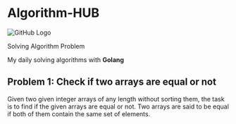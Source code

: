 # Algorithm-HUB
![GitHub Logo](https://raw.githubusercontent.com/Mhdaan/Algorithm-HUB/main/img/logo.png)

Solving Algorithm Problem

My daily solving algorithms with **Golang**
## Problem 1: Check if two arrays are equal or not
Given two given integer arrays of any length without sorting them, the task is to find if the given arrays are equal or not. Two arrays are said to be equal if both of them contain the same set of elements.